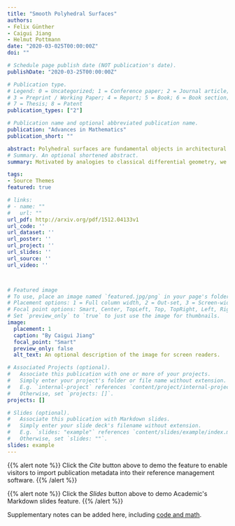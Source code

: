 ```yaml
---
title: "Smooth Polyhedral Surfaces"
authors: 
- Felix Günther
- Caigui Jiang
- Helmut Pottmann
date: "2020-03-025T00:00:00Z"
doi: ""

# Schedule page publish date (NOT publication's date).
publishDate: "2020-03-25T00:00:00Z"

# Publication type.
# Legend: 0 = Uncategorized; 1 = Conference paper; 2 = Journal article;
# 3 = Preprint / Working Paper; 4 = Report; 5 = Book; 6 = Book section;
# 7 = Thesis; 8 = Patent
publication_types: ["2"]

# Publication name and optional abbreviated publication name.
publication: "Advances in Mathematics"
publication_short: ""

abstract: Polyhedral surfaces are fundamental objects in architectural geometry and industrial design. Whereas closeness of a given mesh to a smooth reference surface and its suitability for numerical simulations were already studied extensively, the aim of our work is to find and to discuss suitable assessments of smoothness of polyhedral surfaces that only take the geometry of the polyhedral surface itself into account. Motivated by analogies to classical differential geometry, we propose a theory of smoothness of polyhedral surfaces including suitable notions of normal vectors, tangent planes, asymptotic directions, and parabolic curves that are invariant under projective transformations. It is remarkable that seemingly mild conditions significantly limit the shapes of faces of a smooth polyhedral surface. Besides being of theoretical interest, we believe that smoothness of polyhedral surfaces is of interest in the architectural context, where vertices and edges of polyhedral surfaces are highly visible.
# Summary. An optional shortened abstract.
summary: Motivated by analogies to classical differential geometry, we propose a theory of smoothness of polyhedral surfaces including suitable notions of normal vectors, tangent planes, asymptotic directions, and parabolic curves that are invariant under projective transformations. 

tags:
- Source Themes
featured: true

# links:
# - name: ""
#   url: ""
url_pdf: http://arxiv.org/pdf/1512.04133v1
url_code: ''
url_dataset: ''
url_poster: ''
url_project: ''
url_slides: ''
url_source: ''
url_video: ''



# Featured image
# To use, place an image named `featured.jpg/png` in your page's folder.
# Placement options: 1 = Full column width, 2 = Out-set, 3 = Screen-width
# Focal point options: Smart, Center, TopLeft, Top, TopRight, Left, Right, BottomLeft, Bottom, BottomRight
# Set `preview_only` to `true` to just use the image for thumbnails.
image:
  placement: 1
  caption: "By Caigui Jiang"
  focal_point: "Smart"
  preview_only: false
  alt_text: An optional description of the image for screen readers.

# Associated Projects (optional).
#   Associate this publication with one or more of your projects.
#   Simply enter your project's folder or file name without extension.
#   E.g. `internal-project` references `content/project/internal-project/index.md`.
#   Otherwise, set `projects: []`.
projects: []

# Slides (optional).
#   Associate this publication with Markdown slides.
#   Simply enter your slide deck's filename without extension.
#   E.g. `slides: "example"` references `content/slides/example/index.md`.
#   Otherwise, set `slides: ""`.
slides: example
---
```


{{% alert note %}}
Click the *Cite* button above to demo the feature to enable visitors to import publication metadata into their reference management software.
{{% /alert %}}

{{% alert note %}}
Click the *Slides* button above to demo Academic's Markdown slides feature.
{{% /alert %}}

Supplementary notes can be added here, including [code and math](https://sourcethemes.com/academic/docs/writing-markdown-latex/).
